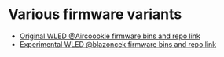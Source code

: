 # Various firmware variants

- [Original WLED @Aircoookie firmware bins and repo link](https://github.com/srg74/WLED-ESP32-universal-controller/tree/main/Firmware/%40Aircoookie)
- [Experimental WLED @blazoncek firmware bins and repo link](https://github.com/srg74/WLED-ESP32-universal-controller/tree/main/Firmware/%40blazoncek)
